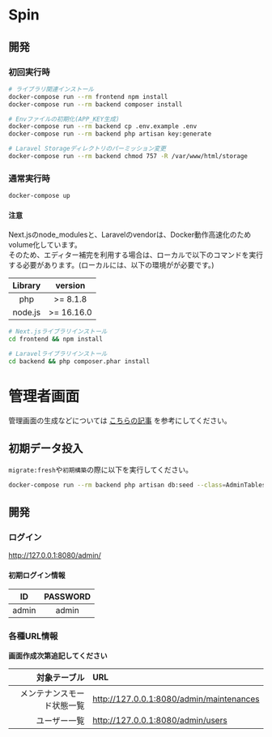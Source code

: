 # Spin

## 開発

### 初回実行時

```bash
# ライブラリ関連インストール
docker-compose run --rm frontend npm install
docker-compose run --rm backend composer install

# Envファイルの初期化(APP_KEY生成)
docker-compose run --rm backend cp .env.example .env
docker-compose run --rm backend php artisan key:generate

# Laravel Storageディレクトリのパーミッション変更
docker-compose run --rm backend chmod 757 -R /var/www/html/storage
```

### 通常実行時

```bash
docker-compose up
```

#### 注意

Next.jsのnode_modulesと、Laravelのvendorは、Docker動作高速化のためvolume化しています。  
そのため、エディター補完を利用する場合は、ローカルで以下のコマンドを実行する必要があります。(ローカルには、以下の環境がが必要です。)

| Library |   version   |
|:-------:|:-----------:|
|   php   |  \>= 8.1.8  |
| node.js | \>= 16.16.0 |

```bash
# Next.jsライブラリインストール
cd frontend && npm install

# Laravelライブラリインストール
cd backend && php composer.phar install
```

# 管理者画面

管理画面の生成などについては [こちらの記事](https://qiita.com/Dev-kenta/items/25ac692befe6f26f11cf) を参考にしてください。

## 初期データ投入
`migrate:fresh`や`初期構築`の際に以下を実行してください。
```bash
docker-compose run --rm backend php artisan db:seed --class=AdminTablesSeeder
```

## 開発
### ログイン
http://127.0.0.1:8080/admin/

#### 初期ログイン情報

|  ID   | PASSWORD |
|:-----:|:--------:|
| admin |  admin   |

### 各種URL情報

**画面作成次第追記してください**

|        対象テーブル | URL                                      |
|--------------:|:-----------------------------------------|
| メンテナンスモード状態一覧 | http://127.0.0.1:8080/admin/maintenances |
|        ユーザー一覧 | http://127.0.0.1:8080/admin/users        |
